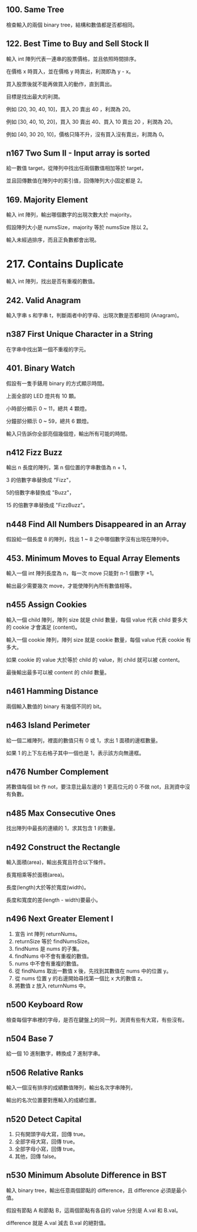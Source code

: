 ## 100. Same Tree

檢查輸入的兩個 binary tree，結構和數值都是否都相同。

## 122. Best Time to Buy and Sell Stock II

輸入 int  陣列代表一連串的股票價格，並且依照時間排序。

在價格 x 時買入，並在價格 y 時賣出，利潤即為 y - x。

買入股票後就不能再做買入的動作，直到賣出。

目標是找出最大的利潤。

例如 [20, 30, 40, 10]，買入 20 賣出 40 ，利潤為 20。

例如 [30, 40, 10, 20]，買入 30 賣出 40、買入 10 賣出 20 ，利潤為 20。

例如 [40, 30 20, 10]，價格只降不升，沒有買入沒有賣出，利潤為 0。

## n167 Two Sum II - Input array is sorted

給一數值 target，從陣列中找出任兩個數值相加等於 target，

並且回傳數值在陣列中的索引值，回傳陣列大小固定都是 2。

## 169. Majority Element

輸入 int 陣列，輸出哪個數字的出現次數大於 majority。

假設陣列大小是 numsSize，majority 等於 numsSize 除以 2。

輸入未經過排序，而且正負數都會出現。

# 217. Contains Duplicate

輸入 int 陣列，找出是否有重複的數值。

## 242. Valid Anagram

輸入字串 s 和字串 t，判斷兩者中的字母、出現次數是否都相同 (Anagram)。

## n387 First Unique Character in a String

在字串中找出第一個不重複的字元。

## 401. Binary Watch

假設有一隻手錶用 binary 的方式顯示時間。

上面全部的 LED 燈共有 10 顆。

小時部分顯示 0 ~ 11，總共 4 顆燈。

分鐘部分顯示 0 ~ 59，總共 6 顆燈。

輸入只告訴你全部亮個幾個燈，輸出所有可能的時間。

## n412 Fizz Buzz

輸出 n 長度的陣列，第 n 個位置的字串數值為 n + 1，

3 的倍數字串替換成 "Fizz"，

5的倍數字串替換成 "Buzz"，

15 的倍數字串替換成 "FizzBuzz"。

## n448 Find All Numbers Disappeared in an Array

假設給一個長度 8 的陣列，找出 1 ~ 8 之中哪個數字沒有出現在陣列中。

## 453. Minimum Moves to Equal Array Elements

輸入一個 int 陣列長度為 n，每一次 move 只能對 n-1 個數字 +1。

輸出最少需要幾次 move，才能使陣列內所有數值相等。

## n455 Assign Cookies

輸入一個 child 陣列，陣列 size 就是 child 數量，每個 value 代表 child 要多大的 cookie 才會滿足 (content)。

輸入一個 cookie 陣列，陣列 size 就是 cookie 數量，每個 value 代表 cookie 有多大。

如果 cookie 的 value 大於等於 child 的 value，則 child 就可以被 content。

最後輸出最多可以被 content 的 child 數量。

## n461 Hamming Distance

兩個輸入數值的 binary 有幾個不同的 bit。 

## n463 Island Perimeter

給一個二維陣列，裡面的數值只有 0 或 1，求出 1 面積的邊框數量。

如果 1 的上下左右格子其中一個也是 1，表示該方向無邊框。

## n476 Number Complement

將數值每個 bit 作 not，要注意比最左邊的 1 更高位元的 0 不做 not，且測資中沒有負數。

## n485 Max Consecutive Ones

找出陣列中最長的連續的 1，求其包含 1 的數量。

## n492 Construct the Rectangle

輸入面積(area)，輸出長寬且符合以下條件。

長寬相乘等於面積(area)。

長度(length)大於等於寬度(width)。

長度和寬度的差(length - width)要最小。

## n496 Next Greater Element I
1. 宣告 int 陣列 returnNums。
1. returnSize 等於 findNumsSize。 
2. findNums 是 nums 的子集。
3. findNums 中不會有重複的數值。
4. nums 中不會有重複的數值。
5. 從 findNums 取出一數值 x 後，先找到其數值在 nums 中的位置 y。
6. 從 nums 位置 y 的右邊開始尋找第一個比 x 大的數值 z。
7. 將數值 z 放入 returnNums 中。

## n500 Keyboard Row

檢查每個字串裡的字母，是否在鍵盤上的同一列，測資有些有大寫，有些沒有。

## n504 Base 7

給一個 10 進制數字，轉換成 7 進制字串。

## n506 Relative Ranks

輸入一個沒有排序的成績數值陣列，輸出名次字串陣列，

輸出的名次位置要對應輸入的成績位置。

## n520 Detect Capital
1. 只有開頭字母大寫，回傳 true。
2. 全部字母大寫，回傳 true。
3. 全部字母小寫，回傳 true。
4. 其他，回傳 false。

## n530 Minimum Absolute Difference in BST

輸入 binary tree，輸出任意兩個節點的 difference，且 difference 必須是最小值。

假設有節點 A 和節點 B，這兩個節點有各自的 value 分別是 A.val 和 B.val。

difference 就是 A.val 減去 B.val 的絕對值。